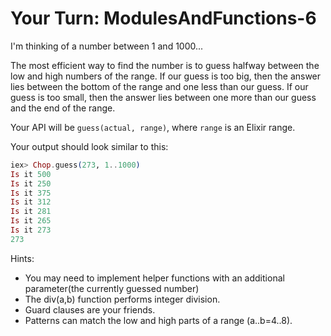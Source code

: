 # Your Turn: ModulesAndFunctions-6

I'm thinking of a number between 1 and 1000...

The most efficient way to find the number is to guess halfway between the low
and high numbers of the range. If our guess is too big, then the answer lies
between the bottom of the range and one less than our guess. If our guess is
too small, then the answer lies between one more than our guess and the end of
the range.

Your API will be `guess(actual, range)`, where `range` is an Elixir range.

Your output should look similar to this:

```elixir
iex> Chop.guess(273, 1..1000)
Is it 500
Is it 250
Is it 375
Is it 312
Is it 281
Is it 265
Is it 273
273
```

Hints:

  - You may need to implement helper functions with an additional parameter(the
currently guessed number)
  - The div(a,b) function performs integer division.
  - Guard clauses are your friends.
  - Patterns can match the low and high parts of a range (a..b=4..8).
